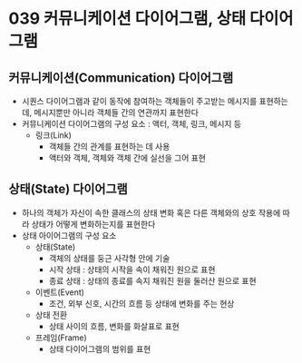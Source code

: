# 039 커뮤니케이션 다이어그램, 상태 다이어그램

## 커뮤니케이션(Communication) 다이어그램

- 시퀀스 다이어그램과 같이 동작에 참여하는 객체들이 주고받는 메시지를 표현하는데, 메시지뿐만 아니라 객체들 간의 연관까지 표현한다
- 커뮤니케이션 다이어그램의 구성 요소 : 액터, 객체, 링크, 메시지 등
  - 링크(Link)
    - 객체들 간의 관계를 표현하는 데 사용
    - 액터와 객체, 객체와 객체 간에 실선을 그어 표현



## 상태(State) 다이어그램

- 하나의 객체가 자신이 속한 클래스의 상태 변화 혹은 다른 객체와의 상호 작용에 따라 상태가 어떻게 변화하는지를 표현한다
- 상태 아이어그램의 구성 요소
  - 상태(State)
    - 객체의 상태를 둥근 사각형 안에 기술
    - 시작 상태 : 상태의 시작을 속이 채워진 원으로 표현
    - 종료 상태 : 상태의 종료를 속지 채워진 원을 둘러산 원으로 표현
  - 이벤트(Event)
    - 조건, 외부 신호, 시간의 흐름 등 상태에 변화를 주는 현상
  - 상태 전환
    - 상태 사이의 흐름, 변화를 화살표로 표현
  - 프레임(Frame)
    - 상태 다이어그램의 범위를 표현